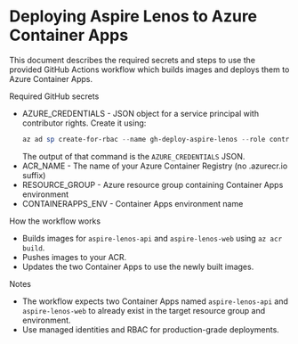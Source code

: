 # Deploying Aspire Lenos to Azure Container Apps

This document describes the required secrets and steps to use the provided GitHub Actions workflow which builds images and deploys them to Azure Container Apps.

Required GitHub secrets
- AZURE_CREDENTIALS - JSON object for a service principal with contributor rights. Create it using:
  ```powershell
  az ad sp create-for-rbac --name gh-deploy-aspire-lenos --role contributor --scopes /subscriptions/<SUBSCRIPTION_ID>/resourceGroups/<RESOURCE_GROUP> --sdk-auth
  ```
  The output of that command is the `AZURE_CREDENTIALS` JSON.
- ACR_NAME - The name of your Azure Container Registry (no .azurecr.io suffix)
- RESOURCE_GROUP - Azure resource group containing Container Apps environment
- CONTAINERAPPS_ENV - Container Apps environment name

How the workflow works
- Builds images for `aspire-lenos-api` and `aspire-lenos-web` using `az acr build`.
- Pushes images to your ACR.
- Updates the two Container Apps to use the newly built images.

Notes
- The workflow expects two Container Apps named `aspire-lenos-api` and `aspire-lenos-web` to already exist in the target resource group and environment.
- Use managed identities and RBAC for production-grade deployments.

